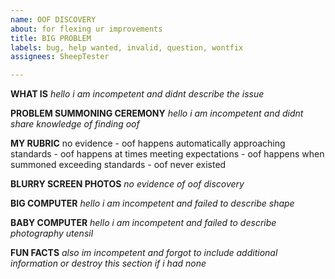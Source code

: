 ```yaml
---
name: OOF DISCOVERY
about: for flexing ur improvements
title: BIG PROBLEM
labels: bug, help wanted, invalid, question, wontfix
assignees: SheepTester

---
```


**WHAT IS**
*hello i am incompetent and didnt describe the issue*

**PROBLEM SUMMONING CEREMONY**
*hello i am incompetent and didnt share knowledge of finding oof*

**MY RUBRIC**
no evidence - oof happens automatically
approaching standards - oof happens at times
meeting expectations - oof happens when summoned
exceeding standards - oof never existed

**BLURRY SCREEN PHOTOS**
*no evidence of oof discovery*

**BIG COMPUTER**
*hello i am incompetent and failed to describe shape*

**BABY COMPUTER**
*hello i am incompetent and failed to describe photography utensil*

**FUN FACTS**
*also im incompetent and forgot to include additional information or destroy this section if i had none*
